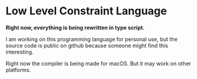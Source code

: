 # Low Level Constraint Language

**Right now, everything is being rewritten in type script.**

<!-- Currently, I am trying to make a usable low level language language incorporating [my constraint system](./constraints.llcl). -->

<!-- **Right now the compiler is very unstable. (I keep adding and removing features)** -->

I am working on this programming language for personal use,
but the source code is public on github because someone might find this interesting.

Right now the compiler is being made for macOS.
But it may work on other platforms.

<!-- ## Extension -->

<!-- I have been working on a [vscode extension](https://github.com/StarsShadow-dev/LLCL-extension) for this language. -->